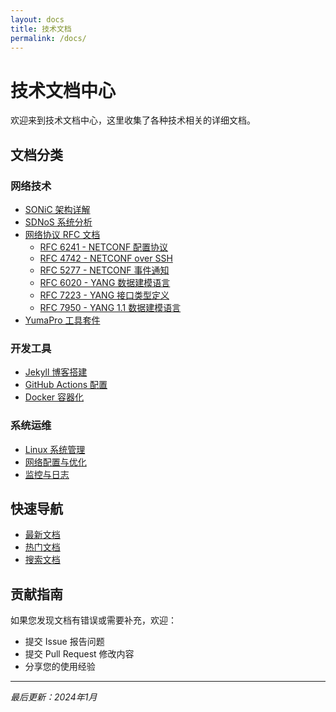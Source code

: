 ```yaml
---
layout: docs
title: 技术文档
permalink: /docs/
---
```


# 技术文档中心

欢迎来到技术文档中心，这里收集了各种技术相关的详细文档。

## 文档分类

### 网络技术
- [SONiC 架构详解](/docs/sonic/)
- [SDNoS 系统分析](/docs/sdnos/)
- [网络协议 RFC 文档](/docs/rfc/)
  - [RFC 6241 - NETCONF 配置协议](/docs/rfc/rfc6241/)
  - [RFC 4742 - NETCONF over SSH](/docs/rfc/rfc4742/)
  - [RFC 5277 - NETCONF 事件通知](/docs/rfc/rfc5277/)
  - [RFC 6020 - YANG 数据建模语言](/docs/rfc/rfc6020/)
  - [RFC 7223 - YANG 接口类型定义](/docs/rfc/rfc7223/)
  - [RFC 7950 - YANG 1.1 数据建模语言](/docs/rfc/rfc7950/)
- [YumaPro 工具套件](/docs/yumapro/)

### 开发工具
- [Jekyll 博客搭建](/docs/jekyll/)
- [GitHub Actions 配置](/docs/github-actions/)
- [Docker 容器化](/docs/docker/)

### 系统运维
- [Linux 系统管理](/docs/linux/)
- [网络配置与优化](/docs/network/)
- [监控与日志](/docs/monitoring/)

## 快速导航

- [最新文档](/docs/recent/)
- [热门文档](/docs/popular/)
- [搜索文档](/docs/search/)

## 贡献指南

如果您发现文档有错误或需要补充，欢迎：
- 提交 Issue 报告问题
- 提交 Pull Request 修改内容
- 分享您的使用经验

---

*最后更新：2024年1月*
